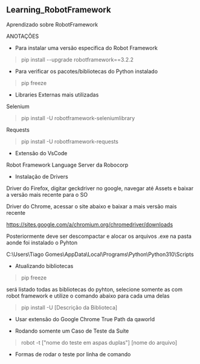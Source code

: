 ## Learning_RobotFramework
Aprendizado sobre RobotFramework

ANOTAÇÕES

 - Para instalar uma versão especifica do Robot Framework

> pip install --upgrade robotframework==3.2.2

 -  Para verificar os pacotes/bibliotecas do Python instalado
 
> pip freeze
 
 - Libraries Externas mais utilizadas
 
 Selenium
> pip install -U robotframework-seleniumlibrary
 
 Requests
> pip install -U robotframework-requests

- Extensão do VsCode

Robot Framework Language Server da Robocorp

- Instalação de Drivers

Driver do Firefox, digitar geckdriver no google, navegar até Assets e baixar a versão mais recente para o SO

Driver do Chrome, acessar o site abaixo e baixar a mais versão mais recente

https://sites.google.com/a/chromium.org/chromedriver/downloads

Posteriormente deve ser descompactar e alocar os arquivos .exe na pasta aonde foi instalado o Pyhton

C:\Users\Tiago Gomes\AppData\Local\Programs\Python\Python310\Scripts

- Atualizando bibliotecas

> pip freeze

será listado todas as bibliotecas do pyhton, selecione somente as com robot framework e utilize o comando abaixo para cada uma delas

> pip install -U [Descrição da Biblioteca]

- Usar extensão do Google Chrome True Path da qaworld

- Rodando somente um Caso de Teste da Suíte

> robot -t ["nome do teste em aspas duplas"] [nome do arquivo]

- Formas de rodar o teste por linha de comando

>